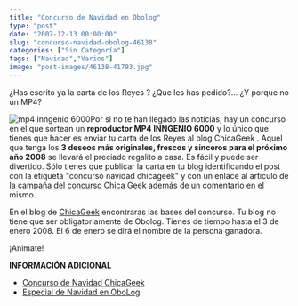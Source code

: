 ```yaml
---
title: "Concurso de Navidad en Obolog"
type: "post"
date: "2007-12-13 00:00:00"
slug: "concurso-navidad-obolog-46138"
categories: ["Sin Categoría"]
tags: ["Navidad","Varios"]
image: "post-images/46138-41793.jpg"
---
```


¿Has escrito ya la carta de los Reyes ? ¿Que les has pedido?... ¿Y porque no un MP4?

![mp4 inngenio 6000](post-images/46138-41793.jpg "mp4 inngenio 6000")Por si no te han llegado las noticias, hay un concurso en el que sortean un **reproductor MP4 INNGENIO 6000** y lo único que tienes que hacer es enviar tu carta de los Reyes al blog ChicaGeek . Aquel que tenga los **3 deseos más originales, frescos y sinceros para el próximo año 2008** se llevará el preciado regalito a casa. Es fácil y puede ser divertido. Sólo tienes que publicar la carta en tu blog identificando el post con la etiqueta "concurso navidad chicageek" y con un enlace al artículo de la [campaña del concurso Chica Geek](http://www.chicageek.com/archivos/concurso%20navidad%20chicageek) además de un comentario en el mismo.

 En el blog de [ChicaGeek](http://www.chicageek.com/) encontraras las bases del concurso. Tu blog no tiene que ser obligatoriamente de Obolog. Tienes de tiempo hasta el 3 de enero 2008. El 6 de enero se dirá el nombre de la persona ganadora.

¡Animate!

**INFORMACIÓN ADICIONAL**

- [Concurso de Navidad ChicaGeek](http://www.chicageek.com/p/concurso-navidad-obolog-43716)
- [Especial de Navidad en OboLog](http://www.obolog.com/concurso-navidad)